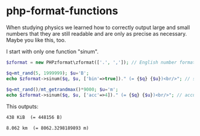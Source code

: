 # php-format-functions
When studying physics we learned how to correctly output large and small numbers that they are still readable and are only as precise as necessary. Maybe you like this, too.

I start with only one function "sinum".

```php
$zformat = new PHPzformat\zformat(['.', ',']); // English number format

$q=mt_rand(5, 1999999); $u='B'; 
echo $zformat->sinum($q, $u, ['bin'=>true])." (= {$q} {$u})<br/>"; // set to binary instead of si prefices
 
$q=mt_rand()/mt_getrandmax()*9000; $u='m'; 
echo $zformat->sinum($q, $u, ['acc'=>4])." (= {$q} {$u})<br/>"; // accuracy is set to 4 decimal digits
```

This outputs:

```html
438 KiB  (= 448156 B)

8.062 km  (= 8062.3298189893 m)
```


